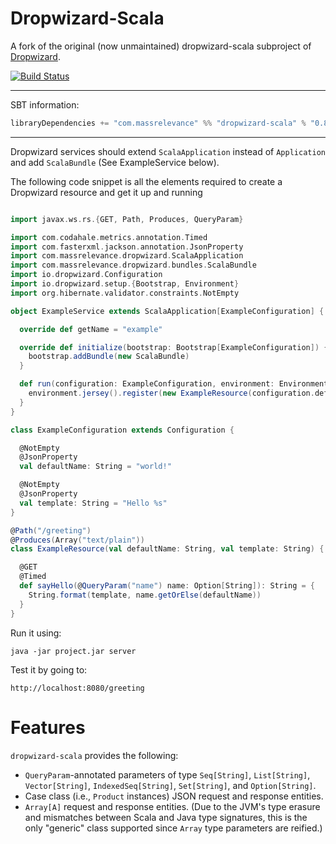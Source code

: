 Dropwizard-Scala
================

A fork of the original (now unmaintained) dropwizard-scala subproject of [Dropwizard](https://github.com/codahale/dropwizard).

[![Build Status](https://travis-ci.org/bretthoerner/dropwizard-scala.png)](https://travis-ci.org/bretthoerner/dropwizard-scala)

***

SBT information:

```scala
libraryDependencies += "com.massrelevance" %% "dropwizard-scala" % "0.8.5"
```

***

Dropwizard services should extend `ScalaApplication` instead of `Application`
and add `ScalaBundle` (See ExampleService below).

The following code snippet is all the elements required to create a Dropwizard resource and get it up and running

```scala

import javax.ws.rs.{GET, Path, Produces, QueryParam}

import com.codahale.metrics.annotation.Timed
import com.fasterxml.jackson.annotation.JsonProperty
import com.massrelevance.dropwizard.ScalaApplication
import com.massrelevance.dropwizard.bundles.ScalaBundle
import io.dropwizard.Configuration
import io.dropwizard.setup.{Bootstrap, Environment}
import org.hibernate.validator.constraints.NotEmpty

object ExampleService extends ScalaApplication[ExampleConfiguration] {

  override def getName = "example"

  override def initialize(bootstrap: Bootstrap[ExampleConfiguration]) {
    bootstrap.addBundle(new ScalaBundle)
  }

  def run(configuration: ExampleConfiguration, environment: Environment) {
    environment.jersey().register(new ExampleResource(configuration.defaultName, configuration.template))
  }
}

class ExampleConfiguration extends Configuration {

  @NotEmpty
  @JsonProperty
  val defaultName: String = "world!"

  @NotEmpty
  @JsonProperty
  val template: String = "Hello %s"
}

@Path("/greeting")
@Produces(Array("text/plain"))
class ExampleResource(val defaultName: String, val template: String) {

  @GET
  @Timed
  def sayHello(@QueryParam("name") name: Option[String]): String = {
    String.format(template, name.getOrElse(defaultName))
  }
}

```

Run it using:

`java -jar project.jar server`

Test it by going to:

`http://localhost:8080/greeting`


Features
========

`dropwizard-scala` provides the following:

* `QueryParam`-annotated parameters of type `Seq[String]`, `List[String]`, `Vector[String]`,
  `IndexedSeq[String]`, `Set[String]`, and `Option[String]`.
* Case class (i.e., `Product` instances) JSON request and response entities.
* `Array[A]` request and response entities. (Due to the JVM's type erasure and mismatches between
  Scala and Java type signatures, this is the only "generic" class supported since `Array` type
  parameters are reified.)
